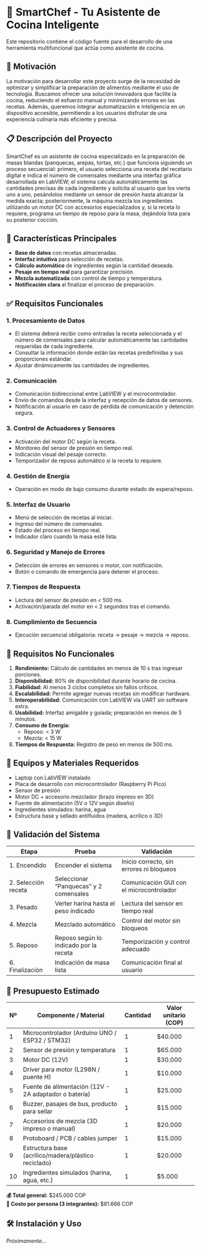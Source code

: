 # 🍴 SmartChef - Tu Asistente de Cocina Inteligente

Este repositorio contiene el código fuente para el desarrollo de una herramienta multifuncional que actúa como asistente de cocina.

## 🚀 Motivación

La motivación para desarrollar este proyecto surge de la necesidad de optimizar y simplificar la preparación de alimentos mediante el uso de tecnología. Buscamos ofrecer una solución innovadora que facilite la cocina, reduciendo el esfuerzo manual y minimizando errores en las recetas. Además, queremos integrar automatización e inteligencia en un dispositivo accesible, permitiendo a los usuarios disfrutar de una experiencia culinaria más eficiente y precisa.

## 📋 Descripción del Proyecto

SmartChef es un asistente de cocina especializado en la preparación de masas blandas (panquecas, arepas, tortas, etc.) que funciona siguiendo un proceso secuencial: primero, el usuario selecciona una receta del recetario digital e indica el número de comensales mediante una interfaz gráfica desarrollada en LabVIEW; el sistema calcula automáticamente las cantidades precisas de cada ingrediente y solicita al usuario que los vierta uno a uno, pesándolos mediante un sensor de presión hasta alcanzar la medida exacta; posteriormente, la máquina mezcla los ingredientes utilizando un motor DC con accesorios especializados y, si la receta lo requiere, programa un tiempo de reposo para la masa, dejándola lista para su posterior cocción.

## 🌟 Características Principales

- **Base de datos** con recetas almacenadas.
- **Interfaz intuitiva** para selección de recetas.
- **Cálculo automático** de ingredientes según la cantidad deseada.
- **Pesaje en tiempo real** para garantizar precisión.
- **Mezcla automatizada** con control de tiempo y temperatura.
- **Notificación clara** al finalizar el proceso de preparación.

## ✅ Requisitos Funcionales

### 1. Procesamiento de Datos

- El sistema deberá recibir como entradas la receta seleccionada y el número de comensales para calcular automáticamente las cantidades requeridas de cada ingrediente.
- Consultar la información donde están las recetas predefinidas y sus proporciones estándar.
- Ajustar dinámicamente las cantidades de ingredientes.

### 2. Comunicación

- Comunicación bidireccional entre LabVIEW y el microcontrolador.
- Envío de comandos desde la interfaz y recepción de datos de sensores.
- Notificación al usuario en caso de pérdida de comunicación y detención segura.

### 3. Control de Actuadores y Sensores

- Activación del motor DC según la receta.
- Monitoreo del sensor de presión en tiempo real.
- Indicación visual del pesaje correcto.
- Temporizador de reposo automático si la receta lo requiere.

### 4. Gestión de Energía

- Operación en modo de bajo consumo durante estado de espera/reposo.

### 5. Interfaz de Usuario

- Menú de selección de recetas al iniciar.
- Ingreso del número de comensales.
- Estado del proceso en tiempo real.
- Indicador claro cuando la masa esté lista.

### 6. Seguridad y Manejo de Errores

- Detección de errores en sensores o motor, con notificación.
- Botón o comando de emergencia para detener el proceso.

### 7. Tiempos de Respuesta

- Lectura del sensor de presión en < 500 ms.
- Activación/parada del motor en < 2 segundos tras el comando.

### 8. Cumplimiento de Secuencia

- Ejecución secuencial obligatoria: receta → pesaje → mezcla → reposo.

## 🧠 Requisitos No Funcionales

1. **Rendimiento:** Cálculo de cantidades en menos de 10 s tras ingresar porciones.
2. **Disponibilidad:** 80% de disponibilidad durante horario de cocina.
3. **Fiabilidad:** Al menos 3 ciclos completos sin fallos críticos.
4. **Escalabilidad:** Permite agregar nuevas recetas sin modificar hardware.
5. **Interoperabilidad:** Comunicación con LabVIEW vía UART sin software extra.
6. **Usabilidad:** Interfaz amigable y guiada; preparación en menos de 5 minutos.
7. **Consumo de Energía:**  
   - Reposo: < 3 W  
   - Mezcla: < 15 W
8. **Tiempos de Respuesta:** Registro de peso en menos de 500 ms.

## 🔧 Equipos y Materiales Requeridos

- Laptop con LabVIEW instalado  
- Placa de desarrollo con microcontrolador (Raspberry Pi Pico)  
- Sensor de presión  
- Motor DC + accesorio mezclador (brazo impreso en 3D)  
- Fuente de alimentación (5V o 12V según diseño)  
- Ingredientes simulados: harina, agua  
- Estructura base y sellado antifluidos (madera, acrílico o 3D)

## 🧪 Validación del Sistema

| Etapa              | Prueba                                                  | Validación                                         |
|--------------------|---------------------------------------------------------|----------------------------------------------------|
| 1. Encendido        | Encender el sistema                                     | Inicio correcto, sin errores ni bloqueos          |
| 2. Selección receta | Seleccionar “Panquecas” y 2 comensales                 | Comunicación GUI con el microcontrolador          |
| 3. Pesado           | Verter harina hasta el peso indicado                   | Lectura del sensor en tiempo real                 |
| 4. Mezcla           | Mezclado automático                                    | Control del motor sin bloqueos                    |
| 5. Reposo           | Reposo según lo indicado por la receta                 | Temporización y control adecuado                  |
| 6. Finalización     | Indicación de masa lista                               | Comunicación final al usuario                     |

## 💸 Presupuesto Estimado

| Nº | Componente / Material                                | Cantidad | Valor unitario (COP) |
|----|-------------------------------------------------------|----------|------------------------|
| 1  | Microcontrolador (Arduino UNO / ESP32 / STM32)        | 1        | $40.000               |
| 2  | Sensor de presión y temperatura                       | 1        | $65.000               |
| 3  | Motor DC (12V)                                        | 1        | $30.000               |
| 4  | Driver para motor (L298N / puente H)                  | 1        | $10.000               |
| 5  | Fuente de alimentación (12V - 2A adaptador o batería) | 1        | $25.000               |
| 6  | Buzzer, pasajes de bus, producto para sellar          | 1        | $15.000               |
| 7  | Accesorios de mezcla (3D impreso o manual)            | 1        | $20.000               |
| 8  | Protoboard / PCB / cables jumper                      | 1        | $15.000               |
| 9  | Estructura base (acrílico/madera/plástico reciclado)  | 1        | $20.000               |
|10  | Ingredientes simulados (harina, agua, etc.)           | 1        | $5.000                |

**💰 Total general:** $245.000 COP  
**👥 Costo por persona (3 integrantes):** $81.666 COP

## 🛠 Instalación y Uso

_Próximamente..._

